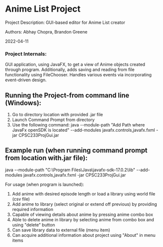 # Anime List Project
Project Description: GUI-based editor for Anime List creator

Authors: Abhay Chopra, Brandon Greene

2022-04-11

### Project Internals:
GUI application, using JavaFX, to get a view of Anime objects created
through program. Additionally, adds saving and reading from file functionality
using FileChooser. Handles various events via incorporating event-driven design.

## Running the Project-from command line (Windows):

1) Go to directory location with provided .jar file
2) Launch Command Prompt from directory
3) Use the following command: java --module-path "Add Path where JavaFx openSDK is located" --add-modules
   javafx.controls,javafx.fxml -jar CPSC233ProjGui.jar

## Example run (when running command prompt from location with.jar file):
java --module-path "C:\Program Files\Java\javafx-sdk-17.0.2\lib" --add-modules javafx.controls,javafx.fxml -jar CPSC233ProjGui.jar


For usage (when program is launched):
1) Add anime with desired episode length or load a library using world file (csv file)
2) Add anime to library (select original or extend off previous) by providing required information
3) Capable of viewing details about anime by pressing anime combo box
4) Able to delete anime in library by selecting anime from combo box and using "delete" button
5) Can save library data to external file (menu item)
6) Can acquire additional information about project using "About" in menu items
